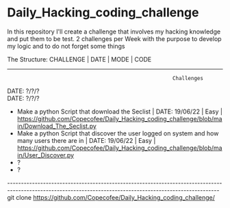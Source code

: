 # Daily_Hacking_coding_challenge
In this repository I'll create a challenge that involves my hacking knowledge and put them to be test. 2 challenges per Week with the purpose to develop my logic and to do not forget some things 

The Structure:
              CHALLENGE | DATE | MODE | CODE
              
              
              
              
              
              
              
-----------------------------------------------------------------------------------------------------------------------------------------------------------
                                                          Challenges
                                                               
 
 
 
 DATE: ?/?/?   
 DATE: ?/?/?
               
- Make a python Script that download the Seclist | DATE: 19/06/22 | Easy | https://github.com/Copecofee/Daily_Hacking_coding_challenge/blob/main/Download_The_Seclist.py
- Make a python Script that discover the user logged on system and how many users there are in | DATE: 19/06/22 | Easy | https://github.com/Copecofee/Daily_Hacking_coding_challenge/blob/main/User_Discover.py 
- ?
- ?




----------------------------------------------------------------------------------------------------------------------------------------------------------- git clone https://github.com/Copecofee/Daily_Hacking_coding_challenge/
